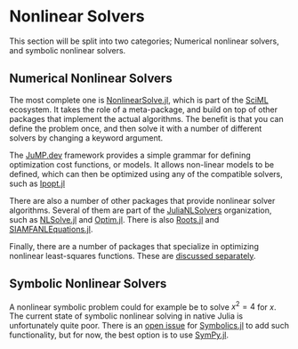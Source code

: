 # Nonlinear Solvers
This section will be split into two categories; Numerical nonlinear solvers, and symbolic nonlinear solvers.

## Numerical Nonlinear Solvers
The most complete one is [NonlinearSolve.jl](https://github.com/SciML/NonlinearSolve.jl/), which is part of the [SciML](https://sciml.ai/) ecosystem. It takes the role of a meta-package, and build on top of other packages that implement the actual algorithms. The benefit is that you can define the problem once, and then solve it with a number of different solvers by changing a keyword argument.

The [JuMP.dev](https://jump.dev/) framework provides a simple grammar for defining optimization cost functions, or models. It allows non-linear models to be defined, which can then be optimized using any of the compatible solvers, such as [Ipopt.jl](https://github.com/jump-dev/Ipopt.jl)

There are also a number of other packages that provide nonlinear solver algorithms. Several of them are part of the [JuliaNLSolvers](https://github.com/JuliaNLSolvers) organization, such as [NLSolve.jl](https://github.com/JuliaNLSolvers/NLsolve.jl) and [Optim.jl](https://github.com/JuliaNLSolvers/Optim.jl). There is also [Roots.jl](https://github.com/JuliaMath/Roots.jl) and [SIAMFANLEquations.jl](https://github.com/ctkelley/SIAMFANLEquations.jl).

Finally, there are a number of packages that specialize in optimizing nonlinear least-squares functions. These are [discussed separately](/pages/nlls_solvers).

## Symbolic Nonlinear Solvers
A nonlinear symbolic problem could for example be to solve $x^2=4$ for $x$. The current state of symbolic nonlinear solving in native Julia is unfortunately quite poor. There is an [open issue](https://github.com/JuliaSymbolics/Symbolics.jl/issues/866) for [Symbolics.jl](https://github.com/JuliaSymbolics/Symbolics.jl) to add such functionality, but for now, the best option is to use [SymPy.jl](https://github.com/JuliaPy/SymPy.jl).